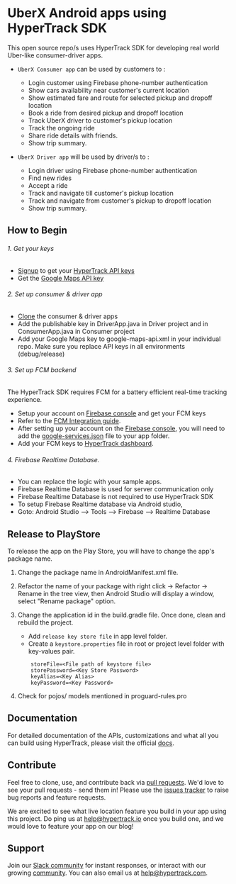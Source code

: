 # UberX Android apps using HyperTrack SDK

This open source repo/s uses HyperTrack SDK for developing real world Uber-like consumer-driver apps.

 - `UberX Consumer app` can be used by customers to :

      - Login customer using Firebase phone-number authentication
      - Show cars availability near customer's current location
      - Show estimated fare and route for selected pickup and dropoff location
      - Book a ride from desired pickup and dropoff location
      - Track UberX driver to customer's pickup location
      - Track the ongoing ride
      - Share ride details with friends.
      - Show trip summary.

- `UberX Driver app` will be used by driver/s to :

     - Login driver using Firebase phone-number authentication
     - Find new rides
     - Accept a ride
     - Track and navigate till customer's pickup location
     - Track and navigate from customer's pickup to dropoff location
     - Show trip summary.


## How to Begin

###### 1. Get your keys
 - [Signup](https://www.hypertrack.com/signup?utm_source=github&utm_campaign=uber_for_x_android) to get your [HyperTrack API keys](https://dashboard.hypertrack.com/settings)
 - Get the [Google Maps API key](https://developers.google.com/maps/documentation/android-api/signup)

###### 2. Set up consumer & driver app
 - [Clone](https://github.com/hypertrack/uberx_android.git) the consumer & driver apps
 - Add the publishable key in DriverApp.java in Driver project and in ConsumerApp.java in Consumer project
 - Add your Google Maps key to google-maps-api.xml in your individual repo.
   Make sure you replace API keys in all environments (debug/release)

###### 3. Set up FCM backend
The HyperTrack SDK requires FCM for a battery efficient real-time tracking experience.
 - Setup your account on [Firebase console](https://console.firebase.google.com/) and get your FCM keys
 - Refer to the [FCM Integration guide](https://docs.hypertrack.com/sdks/android/gcm-integration.html#locate-your-gcmfcm-key).
 - After setting up your account on the [Firebase console](https://console.firebase.google.com), you will need to add the [google-services.json](https://support.google.com/firebase/answer/7015592) file to your app folder.
 - Add your FCM keys to [HyperTrack dashboard](https://dashboard.hypertrack.com/settings).

###### 4. Firebase Realtime Database.
 - You can replace the logic with your sample apps.
 - Firebase Realtime Database is used for server communication only
 - Firebase Realtime Database is not required to use HyperTrack SDK
 - To setup Firebase Realtime database via Android studio,
 - Goto: Android Studio --> Tools --> Firebase --> Realtime Database


## Release to PlayStore
To release the app on the Play Store, you will have to change the app's package name.

1. Change the package name in AndroidManifest.xml file.

2. Refactor the name of your package with right click → Refactor → Rename in the tree view, then Android Studio will display a window, select "Rename package" option.

3. Change the application id in the build.gradle file. Once done, clean and rebuild the project.
   - Add `release key store file` in app level folder.
   - Create a `keystore.properties` file in root or project level folder with key-values pair.
    ```properties
        storeFile=<File path of keystore file>
        storePassword=<Key Store Password>
        keyAlias=<Key Alias>
        keyPassword=<Key Password>
   ```
4. Check for pojos/ models mentioned in proguard-rules.pro

## Documentation
For detailed documentation of the APIs, customizations and what all you can build using HyperTrack, please visit the official [docs](https://docs.hypertrack.com/).

## Contribute
Feel free to clone, use, and contribute back via [pull requests](https://help.github.com/articles/about-pull-requests/). We'd love to see your pull requests - send them in! Please use the [issues tracker](https://github.com/hypertrack/hypertrack-live-android/issues) to raise bug reports and feature requests.

We are excited to see what live location feature you build in your app using this project. Do ping us at help@hypertrack.io once you build one, and we would love to feature your app on our blog!

## Support
Join our [Slack community](http://slack.hypertrack.com) for instant responses, or interact with our growing [community](https://community.hypertrack.com). You can also email us at help@hypertrack.com.
